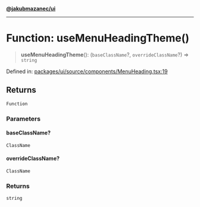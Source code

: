 [**@jakubmazanec/ui**](../README.md)

---

# Function: useMenuHeadingTheme()

> **useMenuHeadingTheme**(): (`baseClassName`?, `overrideClassName`?) => `string`

Defined in:
[packages/ui/source/components/MenuHeading.tsx:19](https://github.com/jakubmazanec/tools/blob/7c5f40d811171692b72a47160bc33d644201b16a/packages/ui/source/components/MenuHeading.tsx#L19)

## Returns

`Function`

### Parameters

#### baseClassName?

`ClassName`

#### overrideClassName?

`ClassName`

### Returns

`string`
